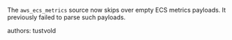The `aws_ecs_metrics` source now skips over empty ECS metrics payloads. It previously failed to parse such payloads.

authors: tustvold
